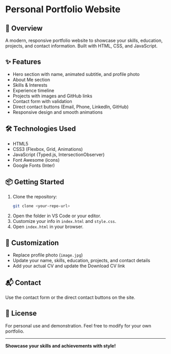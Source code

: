 # Personal Portfolio Website

## 🚀 Overview
A modern, responsive portfolio website to showcase your skills, education, projects, and contact information. Built with HTML, CSS, and JavaScript.

## ✨ Features
- Hero section with name, animated subtitle, and profile photo
- About Me section
- Skills & Interests
- Experience timeline
- Projects with images and GitHub links
- Contact form with validation
- Direct contact buttons (Email, Phone, LinkedIn, GitHub)
- Responsive design and smooth animations

## 🛠️ Technologies Used
- HTML5
- CSS3 (Flexbox, Grid, Animations)
- JavaScript (Typed.js, IntersectionObserver)
- Font Awesome (icons)
- Google Fonts (Inter)

## 📦 Getting Started
1. Clone the repository:
   ```sh
   git clone <your-repo-url>
   ```
2. Open the folder in VS Code or your editor.
3. Customize your info in `index.html` and `style.css`.
4. Open `index.html` in your browser.

## 📝 Customization
- Replace profile photo (`image.jpg`)
- Update your name, skills, education, projects, and contact details
- Add your actual CV and update the Download CV link

## 📬 Contact
Use the contact form or the direct contact buttons on the site.

## 📝 License
For personal use and demonstration. Feel free to modify for your own portfolio.

---

**Showcase your skills and achievements with style!**
